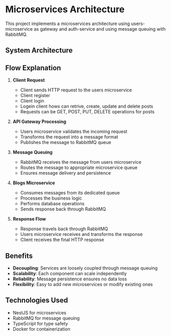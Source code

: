 # Microservices Architecture

This project implements a microservices architecture using users-microservice as gateway and auth-service and using message queuing with RabbitMQ.

## System Architecture

## Flow Explanation

1. **Client Request**
   - Client sends HTTP request to the users microservice
   - Client register 
   - Client login
   - Logein client hows can retrive, create, update and delete posts
   - Requests can be GET, POST, PUT, DELETE operations for posts

2. **API Gateway Processing**
   - Users microservice validates the incoming request
   - Transforms the request into a message format
   - Publishes the message to RabbitMQ queue

3. **Message Queuing**
   - RabbitMQ receives the message from users microservice
   - Routes the message to appropriate microservice queue
   - Ensures message delivery and persistence

4. **Blogs Microservice**
   - Consumes messages from its dedicated queue
   - Processes the business logic
   - Performs database operations
   - Sends response back through RabbitMQ

5. **Response Flow**
   - Response travels back through RabbitMQ
   - Users microservice receives and transforms the response
   - Client receives the final HTTP response

## Benefits

- **Decoupling**: Services are loosely coupled through message queuing
- **Scalability**: Each component can scale independently
- **Reliability**: Message persistence ensures no data loss
- **Flexibility**: Easy to add new microservices or modify existing ones

## Technologies Used

- NestJS for microservices
- RabbitMQ for message queuing
- TypeScript for type safety
- Docker for containerization
